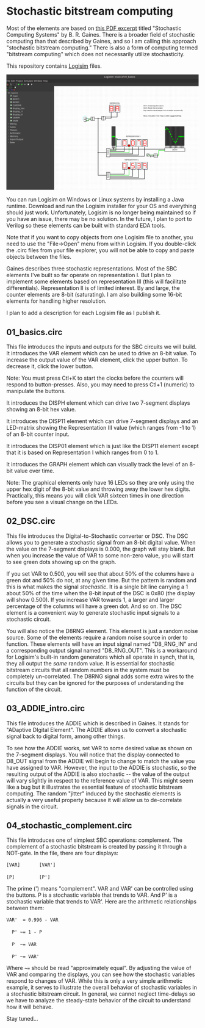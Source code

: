 # Stochastic bitstream computing

Most of the elements are based on [this PDF excerpt](http://pages.cpsc.ucalgary.ca/~gaines/reports/COMP/SCS69/SCS69.pdf)
titled "Stochastic Computing Systems" by B. R. Gaines. There is a broader field
of stochastic computing than that described by Gaines, and so I am calling this
approach "stochastic bitstream computing." There is also a form of computing
termed "bitstream computing" which does not necessarily utilize stochasticity.

This repository contains [Logisim](http://www.cburch.com/logisim/) files.

![Logisim](img/logisim_screenshot.png)

You can run Logisim on Windows or Linux systems by installing a Java runtime.
Download and run the Logisim installer for your OS and everything should just
work. Unfortunately, Logisim is no longer being maintained so if you have an
issue, there may be no solution. In the future, I plan to port to Verilog so
these elements can be built with standard EDA tools.

Note that if you want to copy objects from one Logisim file to another, you
need to use the "File->Open" menu from within Logisim. If you double-click the
.circ files from your file explorer, you will not be able to copy and paste
objects between the files.

Gaines describes three stochastic representations. Most of the SBC elements
I've built so far operate on representation I. But I plan to implement some
elements based on representation III (this will facilitate differentials).
Representation II is of limited interest. By and large, the counter elements
are 8-bit (saturating). I am also building some 16-bit elements for handling
higher resolution.

I plan to add a description for each Logisim file as I publish it.

01_basics.circ
--------------

This file introduces the inputs and outputs for the SBC circuits we will build.
It introduces the VAR element which can be used to drive an 8-bit value. To
increase the output value of the VAR element, click the upper button. To
decrease it, click the lower button.

Note: You must press Ctl+K to start the clocks before the counters will respond
to button-presses. Also, you may need to press Ctl+1 (numeric) to manipulate
the buttons.

It introduces the DISPH element which can drive two 7-segment displays showing
an 8-bit hex value.

It introduces the DISP11 element which can drive 7-segment displays and an
LED-matrix showing the Representation III value (which ranges from -1 to 1) of
an 8-bit counter input.

It introduces the DISP01 element which is just like the DISP11 element except
that it is based on Representation I which ranges from 0 to 1.

It introduces the GRAPH element which can visually track the level of an 8-bit
value over time.

Note: The graphical elements only have 16 LEDs so they are only using the
upper hex digit of the 8-bit value and throwing away the lower hex digits.
Practically, this means you will click VAR sixteen times in one direction
before you see a visual change on the LEDs.

02_DSC.circ
-----------

This file introduces the Digital-to-Stochastic converter or DSC. The DSC allows
you to generate a stochastic signal from an 8-bit digital value. When the value
on the 7-segment displays is 0.000, the graph will stay blank. But when you
increase the value of VAR to some non-zero value, you will start to see green
dots showing up on the graph.

If you set VAR to 0.500, you will see that about 50% of the columns have a
green dot and 50% do not, at any given time. But the pattern is random and this
is what makes the signal *stochastic*. It is a single bit line carrying a 1
about 50% of the time when the 8-bit input of the DSC is 0x80 (the display will
show 0.500). If you increase VAR towards 1, a larger and larger percentage of
the columns will have a green dot. And so on. The DSC element is a convenient
way to generate stochastic input signals to a stochastic circuit.

You will also notice the D8RNG element. This element is just a random noise
source. Some of the elements require a random noise source in order to
function. These elements will have an input signal named "D8_RNG_IN" and a
corresponding output signal named "D8_RNG_OUT". This is a workaround for
Logisim's built-in random generators which all operate in synch, that is, they
all output the *same* random value. It is essential for stochastic bitstream
circuits that all random numbers in the system must be completely
un-correlated. The D8RNG signal adds some extra wires to the circuits but they
can be ignored for the purposes of understanding the function of the circuit.

03_ADDIE_intro.circ
-------------------

This file introduces the ADDIE which is described in Gaines. It stands for
"ADaptive DIgital Element". The ADDIE allows us to convert a stochastic signal
back to digital form, among other things.

To see how the ADDIE works, set VAR to some desired value as shown on the
7-segment displays. You will notice that the display connected to D8_OUT signal
from the ADDIE will begin to change to match the value you have assigned to
VAR. However, the input to the ADDIE is stochastic, so the resulting output of
the ADDIE is also stochastic -- the value of the output will vary slightly in
respect to the reference value of VAR. This might seem like a bug but it
illustrates the essential feature of stochastic bitstream computing. The random
"jitter" induced by the stochastic elements is actually a very useful property
because it will allow us to de-correlate signals in the circuit.

04_stochastic_complement.circ
-----------------------------

This file introduces one of simplest SBC operations: complement. The complement
of a stochastic bitstream is created by passing it through a NOT-gate. In the
file, there are four displays:

    [VAR]       [VAR']

    [P]         [P']

The prime (') means "complement". VAR and VAR' can be controlled using the
buttons. P is a stochastic variable that trends to VAR. And P' is a stochastic
variable that trends to VAR'. Here are the arithmetic relationships between
them:

    VAR'  = 0.996 - VAR

      P' ~= 1 - P

      P  ~= VAR

      P' ~= VAR'

Where `~=` should be read "approximately equal". By adjusting the value of VAR
and comparing the displays, you can see how the stochastic variables respond to
changes of VAR. While this is only a very simple arithmetic example, it serves
to illustrate the overall behavior of stochastic variables in a stochastic
bitstream circuit. In general, we cannot neglect time-delays so we have to
analyze the steady-state behavior of the circuit to understand how it will
behave.

Stay tuned...

